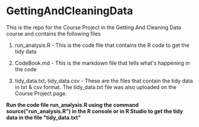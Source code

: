 GettingAndCleaningData
======================

This is the repo for the Course Project in the Getting And Cleaning Data course and contains the following files

1. run_analysis.R - This is the code file that contains the R code to get the tidy data<br/>

2. CodeBook.md - This is the markdown file that tells what's happening in the code<br/>

3. tidy_data.txt, tidy_data.csv - These are the files that contain the tidy data in txt & csv format. The tidy_data.txt file was also uploaded on the Course Project page.<br/>

<b>Run the code file run_analysis.R using the command source("run_analysis.R") in the R console or in R Studio to get the tidy data in the file "tidy_data.txt"</b> 

